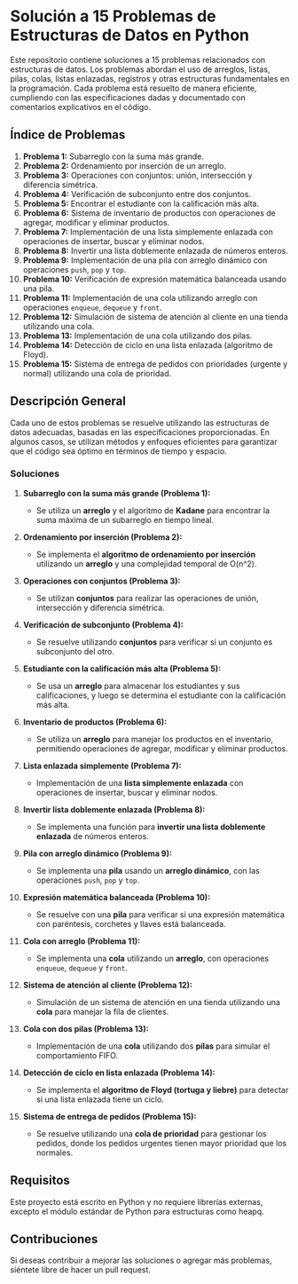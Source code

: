# Solución a 15 Problemas de Estructuras de Datos en Python

Este repositorio contiene soluciones a 15 problemas relacionados con estructuras de datos. Los problemas abordan el uso de arreglos, listas, pilas, colas, listas enlazadas, registros y otras estructuras fundamentales en la programación. Cada problema está resuelto de manera eficiente, cumpliendo con las especificaciones dadas y documentado con comentarios explicativos en el código.

## Índice de Problemas

1. **Problema 1:** Subarreglo con la suma más grande.
2. **Problema 2:** Ordenamiento por inserción de un arreglo.
3. **Problema 3:** Operaciones con conjuntos: unión, intersección y diferencia simétrica.
4. **Problema 4:** Verificación de subconjunto entre dos conjuntos.
5. **Problema 5:** Encontrar el estudiante con la calificación más alta.
6. **Problema 6:** Sistema de inventario de productos con operaciones de agregar, modificar y eliminar productos.
7. **Problema 7:** Implementación de una lista simplemente enlazada con operaciones de insertar, buscar y eliminar nodos.
8. **Problema 8:** Invertir una lista doblemente enlazada de números enteros.
9. **Problema 9:** Implementación de una pila con arreglo dinámico con operaciones `push`, `pop` y `top`.
10. **Problema 10:** Verificación de expresión matemática balanceada usando una pila.
11. **Problema 11:** Implementación de una cola utilizando arreglo con operaciones `enqueue`, `dequeue` y `front`.
12. **Problema 12:** Simulación de sistema de atención al cliente en una tienda utilizando una cola.
13. **Problema 13:** Implementación de una cola utilizando dos pilas.
14. **Problema 14:** Detección de ciclo en una lista enlazada (algoritmo de Floyd).
15. **Problema 15:** Sistema de entrega de pedidos con prioridades (urgente y normal) utilizando una cola de prioridad.

## Descripción General

Cada uno de estos problemas se resuelve utilizando las estructuras de datos adecuadas, basadas en las especificaciones proporcionadas. En algunos casos, se utilizan métodos y enfoques eficientes para garantizar que el código sea óptimo en términos de tiempo y espacio.

### Soluciones

1. **Subarreglo con la suma más grande (Problema 1):**
    - Se utiliza un **arreglo** y el algoritmo de **Kadane** para encontrar la suma máxima de un subarreglo en tiempo lineal.

2. **Ordenamiento por inserción (Problema 2):**
    - Se implementa el **algoritmo de ordenamiento por inserción** utilizando un **arreglo** y una complejidad temporal de O(n^2).

3. **Operaciones con conjuntos (Problema 3):**
    - Se utilizan **conjuntos** para realizar las operaciones de unión, intersección y diferencia simétrica.

4. **Verificación de subconjunto (Problema 4):**
    - Se resuelve utilizando **conjuntos** para verificar si un conjunto es subconjunto del otro.

5. **Estudiante con la calificación más alta (Problema 5):**
    - Se usa un **arreglo** para almacenar los estudiantes y sus calificaciones, y luego se determina el estudiante con la calificación más alta.

6. **Inventario de productos (Problema 6):**
    - Se utiliza un **arreglo** para manejar los productos en el inventario, permitiendo operaciones de agregar, modificar y eliminar productos.

7. **Lista enlazada simplemente (Problema 7):**
    - Implementación de una **lista simplemente enlazada** con operaciones de insertar, buscar y eliminar nodos.

8. **Invertir lista doblemente enlazada (Problema 8):**
    - Se implementa una función para **invertir una lista doblemente enlazada** de números enteros.

9. **Pila con arreglo dinámico (Problema 9):**
    - Se implementa una **pila** usando un **arreglo dinámico**, con las operaciones `push`, `pop` y `top`.

10. **Expresión matemática balanceada (Problema 10):**
    - Se resuelve con una **pila** para verificar si una expresión matemática con paréntesis, corchetes y llaves está balanceada.

11. **Cola con arreglo (Problema 11):**
    - Se implementa una **cola** utilizando un **arreglo**, con operaciones `enqueue`, `dequeue` y `front`.

12. **Sistema de atención al cliente (Problema 12):**
    - Simulación de un sistema de atención en una tienda utilizando una **cola** para manejar la fila de clientes.

13. **Cola con dos pilas (Problema 13):**
    - Implementación de una **cola** utilizando dos **pilas** para simular el comportamiento FIFO.

14. **Detección de ciclo en lista enlazada (Problema 14):**
    - Se implementa el **algoritmo de Floyd (tortuga y liebre)** para detectar si una lista enlazada tiene un ciclo.

15. **Sistema de entrega de pedidos (Problema 15):**
    - Se resuelve utilizando una **cola de prioridad** para gestionar los pedidos, donde los pedidos urgentes tienen mayor prioridad que los normales.

## Requisitos

Este proyecto está escrito en Python y no requiere librerías externas, excepto el módulo estándar de Python para estructuras como heapq.

## Contribuciones

Si deseas contribuir a mejorar las soluciones o agregar más problemas, siéntete libre de hacer un pull request.
